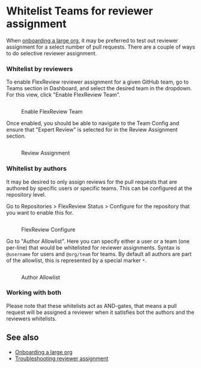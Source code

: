 # Whitelist Teams for reviewer assignment

When [onboarding a large org](../onboarding-a-large-org.md), it may be preferred to test out reviewer assignment for a select number of pull requests. There are a couple of ways to do selective reviewer assignment.

### Whitelist by reviewers

To enable FlexReview reviewer assignment for a given GitHub team, go to Teams section in Dashboard, and select the desired team in the dropdown. For this view, click "Enable FlexReview Team".

<figure><img src="../../.gitbook/assets/Screenshot 2025-01-07 at 4.10.32 PM.png" alt=""><figcaption><p>Enable FlexReview Team</p></figcaption></figure>

Once enabled, you should be able to navigate to the Team Config and ensure that "Expert Review" is selected for in the Review Assignment section.&#x20;

<figure><img src="../../.gitbook/assets/Screenshot 2025-01-07 at 4.11.58 PM.png" alt=""><figcaption><p>Review Assignment</p></figcaption></figure>

### Whitelist by authors

It may be desired to only assign reviews for the pull requests that are authored by specific users or specific teams. This can be configured at the repository level.&#x20;

Go to Repositories > FlexReview Status > Configure for the repository that you want to enable this for.

<figure><img src="../../.gitbook/assets/Screenshot 2025-01-07 at 3.29.56 PM.png" alt=""><figcaption><p>FlexReview Configure</p></figcaption></figure>

Go to "Author Allowlist". Here you can specify either a user or a team (one per-line) that would be whitelisted for reviewer assignments. Syntax is `@username` for users and `@org/team` for teams. By default all authors are part of the allowlist, this is represented by a special marker `*`.

<figure><img src="../../.gitbook/assets/Screenshot 2025-01-07 at 4.16.03 PM.png" alt=""><figcaption><p>Author Allowlist</p></figcaption></figure>

### Working with both

Please note that these whitelists act as AND-gates, that means a pull request will be assigned a reviewer when it satisfies bot the authors and the reviewers whitelists.

## See also

* [Onboarding a large org](../onboarding-a-large-org.md)
* [Troubleshooting reviewer assignment](troubleshooting-reviewer-assignment.md)
